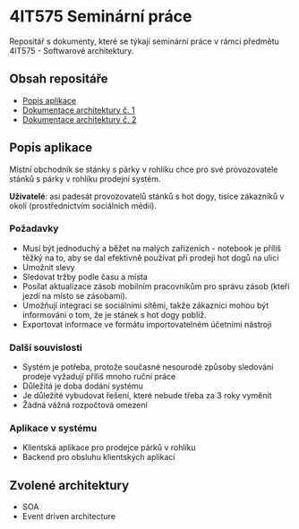 # 4IT575 Seminární práce
Repositář s dokumenty, které se týkají seminární práce v rámci předmětu 4IT575 - Softwarové architektury.

## Obsah repositáře
- [Popis aplikace](https://github.com/MichalMoudry/4IT575-seminarni-prace#popis-aplikace "Popis aplikace")
- [Dokumentace architektury č. 1](https// "Dokumentace architektury č. 1")
- [Dokumentace architektury č. 2](https// "Dokumentace architektury č. 2")

## Popis aplikace
Místní obchodník se stánky s párky v rohlíku chce pro své provozovatele stánků s párky v rohlíku prodejní systém.

**Uživatelé**: asi padesát provozovatelů stánků s hot dogy, tisíce zákazníků v okolí (prostřednictvím sociálních médií).

### Požadavky
- Musí být jednoduchý a běžet na malých zařízeních - notebook je příliš těžký na to, aby se dal efektivně používat při prodeji hot dogů na ulici
- Umožnit slevy
- Sledovat tržby podle času a místa
- Posílat aktualizace zásob mobilním pracovníkům pro správu zásob (kteří jezdí na místo se zásobami).
- Umožňují integraci se sociálními sítěmi, takže zákazníci mohou být informováni o tom, že je stánek s hot dogy poblíž.
- Exportovat informace ve formátu importovatelném účetními nástroji

### Další souvislosti
- Systém je potřeba, protože současné nesourodé způsoby sledování prodeje vyžadují příliš mnoho ruční práce
- Důležitá je doba dodání systému
- Je důležité vybudovat řešení, které nebude třeba za 3 roky vyměnit
- Žádná vážná rozpočtová omezení

### Aplikace v systému
- Klientská aplikace pro prodejce párků v rohlíku
- Backend pro obsluhu klientských aplikací

## Zvolené architektury
- SOA
- Event driven architecture
